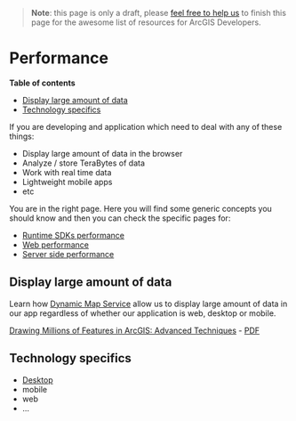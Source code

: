 > **Note**: this page is only a draft, please [feel free to help us](https://github.com/hhkaos/awesome-arcgis#contributions) to finish this page for the awesome list of resources for ArcGIS Developers.

# Performance
<!-- START doctoc generated TOC please keep comment here to allow auto update -->
<!-- DON'T EDIT THIS SECTION, INSTEAD RE-RUN doctoc TO UPDATE -->
**Table of contents**

- [Display large amount of data](#display-large-amount-of-data)
- [Technology specifics](#technology-specifics)

<!-- END doctoc generated TOC please keep comment here to allow auto update -->

If you are developing and application which need to deal with any of these things:
* Display large amount of data in the browser
* Analyze / store TeraBytes of data
* Work with real time data
* Lightweight mobile apps
* etc

You are in the right page. Here you will find some generic concepts you should
know and then you can check the specific pages for:
* [Runtime SDKs performance](runtime-sdks)
* [Web performance](server-side)
* [Server side performance](web)

## Display large amount of data
Learn how [Dynamic Map Service](../../content/service-types/dynamic-map-service)
allow us to display large amount of data in our app regardless of whether our
application is web, desktop or mobile.


[Drawing Millions of Features in ArcGIS: Advanced Techniques](https://www.esri.com/training/catalog/57630434851d31e02a43ef39/drawing-millions-of-features-in-arcgis:-advanced-techniques/) -
[PDF](http://proceedings.esri.com/library/userconf/devsummit16/papers/dev_int_169.pdf)

## Technology specifics

* [Desktop](../../desktop/best-practices/performance)
* mobile
* web
* ...
